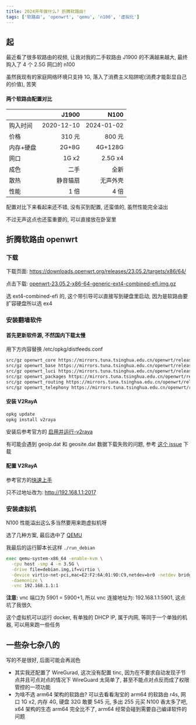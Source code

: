 ```yaml
---
title: 2024开年做什么? 折腾软路由!
tags: ['软路由', 'openwrt', 'qemu', 'n100', '虚拟化']
---
```


## 起

最近看了很多软路由的视频, 让我对我的二手软路由 J1900 的不满越来越大,
最终购入了 4 个 2.5G 网口的 n100

虽然我现有的家庭网络环境只支持 1G, 落入了消费主义陷阱呢(消费才能彰显自己的价值), 苦笑

#### 两个软路由配置对比

|           |      J1900 |       N100 |
| --------- | ---------: | ---------: |
| 购入时间  | 2020-12-10 | 2024-01-02 |
| 价格      |     310 元 |     800 元 |
| 内存+硬盘 |      2G+8G |    4G+128G |
| 网口      |      1G x2 |    2.5G x4 |
| 成色      |       二手 |       全新 |
| 散热      |   静音猫扇 |   无声外壳 |
| 性能      |       1 倍 |       4 倍 |

配置对比下来看起来还不错, 没有买到配置, 还蛮值的, 虽然性能完全溢出

不过无声这点也还蛮重要的, 可以直接放在卧室里

## 折腾软路由 openwrt

### 下载

下载页面: https://downloads.openwrt.org/releases/23.05.2/targets/x86/64/

点击下载: [openwrt-23.05.2-x86-64-generic-ext4-combined-efi.img.gz](https://downloads.openwrt.org/releases/23.05.2/targets/x86/64/openwrt-23.05.2-x86-64-generic-ext4-combined-efi.img.gz)

选 ext4-combined-efi 的, 这个带引导可以直接写到硬盘里启动, 因为是软路由要扩容硬盘所以选 ex4

### 安装翻墙软件

#### 首先更新软件源, 不然国内下载太慢

用下方内容替换 /etc/opkg/distfeeds.conf

```txt
src/gz openwrt_core https://mirrors.tuna.tsinghua.edu.cn/openwrt/releases/23.05.2/targets/x86/64/packages
src/gz openwrt_base https://mirrors.tuna.tsinghua.edu.cn/openwrt/releases/23.05.2/packages/x86_64/base
src/gz openwrt_luci https://mirrors.tuna.tsinghua.edu.cn/openwrt/releases/23.05.2/packages/x86_64/luci
src/gz openwrt_packages https://mirrors.tuna.tsinghua.edu.cn/openwrt/releases/23.05.2/packages/x86_64/packages
src/gz openwrt_routing https://mirrors.tuna.tsinghua.edu.cn/openwrt/releases/23.05.2/packages/x86_64/routing
src/gz openwrt_telephony https://mirrors.tuna.tsinghua.edu.cn/openwrt/releases/23.05.2/packages/x86_64/telephony
```

#### 安装 V2RayA

```sh
opkg update
opkg install v2raya
```

安装后参考官方的 [启用并运行-v2raya](https://v2raya.org/docs/prologue/installation/openwrt/#启用并运行-v2raya)

有可能会遇到 geoip.dat 和 geosite.dat 数据下载失败的问题, 参考 [这个 issue](https://github.com/v2rayA/v2rayA/issues/744#issuecomment-1793140182) 下载

#### 配置 V2RayA

参考官方的[快速上手](https://v2raya.org/docs/prologue/quick-start/)

只不过地址改为: http://192.168.1.1:2017

### 安装虚拟机

N100 性能溢出这么多当然要用来跑虚拟机呀

选了几种方案, 最后选中了 [QEMU](https://openwrt.org/docs/guide-user/virtualization/qemu_host)

我最后的运行脚本长这样 `./run_debian`

```sh
exec qemu-system-x86_64 -enable-kvm \
  -cpu host -smp 4 -m 3.5G \
  -drive file=debian.img,if=virtio \
  -device virtio-net-pci,mac=E2:F2:6A:01:9D:C9,netdev=br0 -netdev bridge,br=br-lan,id=br0 \
  -daemonize \
  -vnc 192.168.1.1:1
```

**注意:** vnc 端口为 5901 = 5900+1, 所以 vnc 连接地址为: 192.168.1.1:5901, 这点坑了我很久

这个虚拟机可以运行 docker, 有单独的 DHCP IP, 属于内网, 等同于一个单独的机器, 可以用来跑一些任务

## 一些杂七杂八的

写的不是很好, 后面可能会再润色

- 其实我还配置了 WireGurad, 这次没有配置 tinc, 因为在不要求自动发现子节点并且可点对点的情况下 WireGuard 太简单了,
  甚至不能点对点反而成了权限管控的一项功能
- 为啥不选 arm64 架构的软路由?
  可以去看看淘宝的 arm64 的软路由 r4s, 网口 1G x2, 内存 4G, 硬盘 32G 敢要 545 元, 多出 255 元买 N100 香太多了吧, x64 架构的生态 arm64 完全比不了, arm64 经常会碰到需要自己编译软件的问题
